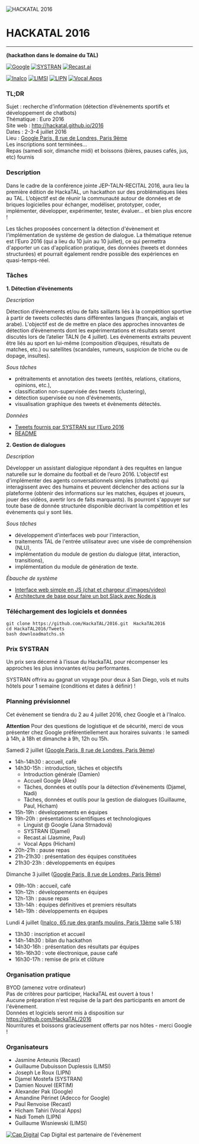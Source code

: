 ![HACKATAL 2016](https://raw.githubusercontent.com/HackaTAL/2016/gh-pages/hackatal2016.jpg)

# HACKATAL 2016
---------------
**(hackathon dans le domaine du TAL)**

[![Google](https://raw.githubusercontent.com/HackaTAL/2016/gh-pages/logo-google.png)](http://www.google.fr)
[![SYSTRAN](https://raw.githubusercontent.com/HackaTAL/2016/gh-pages/logo-SYSTRAN.png)](http://www.SYSTRAN.fr)
[![Recast.ai](https://raw.githubusercontent.com/HackaTAL/2016/gh-pages/logo-recast.png)](http://www.recast.ai)

[![Inalco](https://raw.githubusercontent.com/HackaTAL/2016/gh-pages/logo-inalco.png)](http://www.inalco.fr)
[![LIMSI](https://raw.githubusercontent.com/HackaTAL/2016/gh-pages/logo-limsi.png)](http://www.limsi.fr)
[![LIPN](https://raw.githubusercontent.com/HackaTAL/2016/gh-pages/logo-lipn.png)](http://lipn.univ-paris13.fr)
[![Vocal Apps](https://raw.githubusercontent.com/HackaTAL/2016/gh-pages/logo-vocalapps.png)](http://vocal-apps.com)

### TL;DR

Sujet : recherche d’information (détection d’évènements sportifs et développement de chatbots)  
Thématique : Euro 2016  
Site web : http://hackatal.github.io/2016  
Dates : 2-3-4 juillet 2016  
Lieu : [Google Paris, 8 rue de Londres, Paris 9ème](https://goo.gl/maps/yPgc5XcT5B92)  
Les inscriptions sont terminées...  
Repas (samedi soir, dimanche midi) et boissons (bières, pauses cafés, jus, etc) fournis

### Description

Dans le cadre de la conférence jointe JEP-TALN-RECITAL 2016, aura lieu la première édition de HackaTAL, un hackathon sur des problématiques liées au TAL. L’objectif est de réunir la communauté autour de données et de briques logicielles pour échanger, modéliser, prototyper, coder, implémenter, développer, expérimenter, tester, évaluer... et bien plus encore !

Les tâches proposées concernent la détection d'évènement et l'implémentation de système de gestion de dialogue. La thématique retenue est l’Euro 2016 (qui a lieu du 10 juin au 10 juillet), ce qui permettra d'apporter un cas d'application pratique, des données (tweets et données structurées) et pourrait également rendre possible des expériences en quasi-temps-réel.

### Tâches

**1. Détection d’évènements**

*Description*

Détection d’évènements et/ou de faits saillants liés à la compétition sportive à partir de tweets collectés dans différentes langues (français, anglais et arabe). L'objectif est de de mettre en place des approches innovantes de détection d’évènements dont les expérimentations et résultats seront discutés lors de l’atelier TALN (le 4 juillet). Les évènements extraits peuvent être liés au sport en lui-même (composition d’équipes, résultats de matches, etc.) ou satellites (scandales, rumeurs, suspicion de triche ou de dopage, insultes).

*Sous tâches*

- prétraitements et annotation des tweets (entités, relations, citations, opinions, etc.),
- classification non-supervisée des tweets (clustering),
- détection supervisée ou non d'évènements,
- visualisation graphique des tweets et évènements détectés.

*Données*

- [Tweets fournis par SYSTRAN sur l’Euro 2016](http://helium.lab.parisdescartes.fr:2232/tweets/train_euro2016/)
- [README](http://helium.lab.parisdescartes.fr:2232/tweets/train_euro2016/README.txt)

**2. Gestion de dialogues**

*Description*

Développer un assistant dialogique répondant à des requêtes en langue naturelle sur le domaine du football et de l’euro 2016. L'objectif est d'implémenter des agents conversationnels simples (chatbots) qui interagissent avec des humains et peuvent déclencher des actions sur la plateforme (obtenir des informations sur les matches, équipes et joueurs, jouer des vidéos, avertir lors de faits marquants). Ils pourront s'appuyer sur toute base de donnée structurée disponible décrivant la compétition et les évènements qui y sont liés.

*Sous tâches*

- développement d'interfaces web pour l'interaction,
- traitements TAL de l'entrée utilisateur avec une visée de compréhension (NLU),
- implémentation du module de gestion du dialogue (état, interaction, transitions),
- implémentation du module de génération de texte.

*Ébauche de système*

- [Interface web simple en JS (chat et chargeur d'images/video)](https://github.com/HackaTAL/bot-slack)
- [Architecture de base pour faire un bot Slack avec Node.js](https://github.com/HackaTAL/bot-web-chat)

### Téléchargement des logiciels et données

```
git clone https://github.com/HackaTAL/2016.git  HackaTAL2016
cd HackaTAL2016/Tweets
bash downloadmatchs.sh
```

### Prix SYSTRAN

Un prix sera décerné à l’issue du HackaTAL pour récompenser les approches les plus innovantes et/ou performantes.

SYSTRAN offrira au gagnat un voyage pour deux à San Diego, vols et nuits hôtels pour 1 semaine (conditions et dates à définir) !

### Planning prévisionnel

Cet évènement se tiendra du 2 au 4 juillet 2016, chez Google et à l'Inalco.

**Attention** Pour des questions de logistique et de sécurité, merci de vous présenter chez Google préférentiellement aux horaires suivants : le samedi à 14h, à 18h et dimanche à 9h, 12h ou 15h.

Samedi 2 juillet ([Google Paris, 8 rue de Londres, Paris 9ème](https://goo.gl/maps/yPgc5XcT5B92))

- 14h-14h30 : accueil, café
- 14h30-15h : introduction, tâches et objectifs
  - Introduction générale (Damien)
  - Accueil Google (Alex)
  - Tâches, données et outils pour la détection d’évènements (Djamel, Nadi)
  - Tâches, données et outils pour la gestion de dialogues (Guillaume, Paul, Hicham)
- 15h-19h : développements en équipes
- 19h-20h : présentations scientifiques et technologiques
  - Linguist @ Google (Jana Strnadová)
  - SYSTRAN (Djamel)
  - Recast.ai (Jasmine, Paul)
  - Vocal Apps (Hicham)
- 20h-21h : pause repas
- 21h-21h30 : présentation des équipes constituées
- 21h30-23h : développements en équipes

Dimanche 3 juillet ([Google Paris, 8 rue de Londres, Paris 9ème](https://goo.gl/maps/yPgc5XcT5B92))

- 09h-10h : accueil, café
- 10h-12h : développements en équipes
- 12h-13h : pause repas
- 13h-14h : équipes définitives et premiers résultats
- 14h-19h : développements en équipes

Lundi 4 juillet ([Inalco, 65 rue des granfs moulins, Paris 13ème](https://goo.gl/maps/rZd6MBx5tR32) salle 5.18)

- 13h30 : inscription et accueil
- 14h-14h30 : bilan du hackathon
- 14h30-16h : présentation des résultats par équipes
- 16h-16h30 : vote électronique, pause café
- 16h30-17h : remise de prix et clôture

### Organisation pratique

BYOD (amenez votre ordinateur)  
Pas de critères pour participer, HackaTAL est ouvert à tous !  
Aucune préparation n'est requise de la part des participants en amont de l'évènement.  
Données et logiciels seront mis à disposition sur https://github.com/HackaTAL/2016  
Nourritures et boissons gracieusement offerts par nos hôtes - merci Google !  

### Organisateurs

- Jasmine Anteunis (Recast)
- Guillaume Dubuisson Duplessis (LIMSI)
- Joseph Le Roux (LIPN)
- Djamel Mostefa (SYSTRAN)
- Damien Nouvel (ERTIM)
- Alexander Pak (Google)
- Amandine Périnet (Adecco for Google)
- Paul Renvoise (Recast)
- Hicham Tahiri (Vocal Apps)
- Nadi Tomeh (LIPN)
- Guillaume Wisniewski (LIMSI)

[![Cap Digital](https://raw.githubusercontent.com/HackaTAL/2016/gh-pages/logo-capdigital.png)](http://www.capdigital.com)
Cap Digital est partenaire de l'évènement
